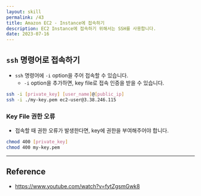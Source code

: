 ```yaml
---
layout: skill
permalink: /43
title: Amazon EC2 - Instance에 접속하기
description: EC2 Instance에 접속하기 위해서는 SSH를 사용합니다.
date: 2023-07-16
---
```



## `ssh` 명령어로 접속하기

- `ssh` 명령어에 `-i` option을 주어 접속할 수 있습니다.
    - `-i` option을 추가하면, key file로 접속 인증을 받을 수 있습니다.

```sh
ssh -i [private_key] [user_name]@[public_ip]
ssh -i ./my-key.pem ec2-user@3.38.246.115
```


### Key File 권한 오류

- 접속할 때 권한 오류가 발생한다면, key에 권한을 부여해주어야 합니다.

```sh
chmod 400 [private_key]
chmod 400 my-key.pem
```


---


## Reference

- <https://www.youtube.com/watch?v=fytZgsmGwk8>

